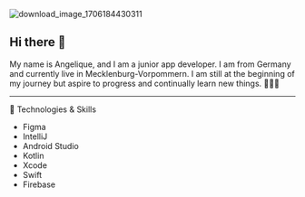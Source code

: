   ![download_image_1706184430311](https://github.com/Nessuna28/Nessuna28/assets/127739979/50b1354b-0a30-4435-af0d-1c95176e451d)

## Hi there 👋

My name is Angelique, and I am a junior app developer. I am from Germany and currently live in Mecklenburg-Vorpommern.
I am still at the beginning of my journey but aspire to progress and continually learn new things. 👩🏻‍💻

________________________________________________________________________________________________________________________

🔧 Technologies & Skills
                  
- Figma
- IntelliJ
- Android Studio
- Kotlin
- Xcode
- Swift
- Firebase



<!--
**Nessuna28/Nessuna28** is a ✨ _special_ ✨ repository because its `README.md` (this file) appears on your GitHub profile.

Here are some ideas to get you started:

- 🔭 I’m currently working on ...
- 🌱 I’m currently learning ...
- 👯 I’m looking to collaborate on ...
- 🤔 I’m looking for help with ...
- 💬 Ask me about ...
- 📫 How to reach me: ...
- 😄 Pronouns: ...
- ⚡ Fun fact: ...
-->
